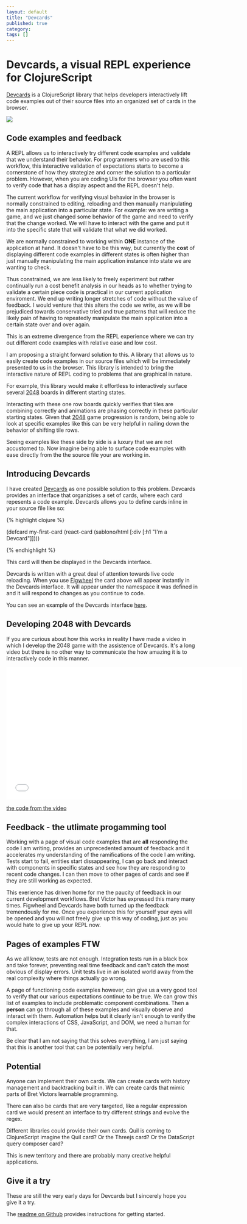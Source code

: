 ```yaml
---
layout: default
title: "Devcards"
published: true
category: 
tags: []
---
```


<link href="/resources/public/devcards/two-zero.css" rel="stylesheet" type="text/css">

# Devcards, a visual REPL experience for ClojureScript 

[Devcards][devcards] is a ClojureScript library that helps developers
interactively lift code examples out of their source files into an
organized set of cards in the browser.

<p>
<a href="https://github.com/bhauman/devcards">
<img class="img-responsive" src="https://s3.amazonaws.com/bhauman-blog-images/devcards-action-shot.png"/>
</a>
</p>

## Code examples and feedback

A REPL allows us to interactively try different code examples and
validate that we understand their behavior. For programmers who are
used to this workflow, this interactive validation of expectations
starts to become a cornerstone of how they strategize and corner the
solution to a particular problem. However, when you are coding UIs for
the browser you often want to verify code that has a display aspect
and the REPL doesn't help.

The current workflow for verifying visual behavior in the browser is
normally constrained to editing, reloading and then manually
manipulating the main application into a particular state. For
example: we are writing a game, and we just changed some behavior of
the game and need to verify that the change worked. We will have to
interact with the game and put it into the specific state that will
validate that what we did worked. 

We are normally constrained to working within **ONE** instance of the
application at hand. It doesn't have to be this way, but currently the
**cost** of displaying different code examples in different states is
often higher than just manually manipulating the main application
instance into state we are wanting to check.

Thus constrained, we are less likely to freely experiment but rather
continually run a cost benefit analysis in our heads as to whether
trying to validate a certain piece code is practical in our current
application enviroment. We end up writing longer stretches of code
without the value of feedback. I would venture that this alters the code
we write, as we will be prejudiced towards conservative tried and true
patterns that will reduce the likely pain of having to repeatedly
manipulate the main application into a certain state over and over
again.

This is an extreme divergence from the REPL experience where we can
try out different code examples with relative ease and low cost.

I am proposing a straight forward solution to this. A library that
allows us to easily create code examples in our source files which
will be immediately presented to us in the browser. This library is
intended to bring the interactive nature of REPL coding to problems
that are graphical in nature.

For example, this library would make it effortless to interactively
surface several [2048][2048] boards in different starting states.

<div class="panel panel-default devcard-panel devcard-padding devcard-padding-top">
  <div id="tz-board-1"></div>
</div>

<div class="panel panel-default devcard-panel devcard-padding devcard-padding-top">
<div id="tz-board-2"></div>
</div>

<div class="panel panel-default devcard-panel devcard-padding devcard-padding-top">
<div id="tz-board-3"></div>
</div>

Interacting with these one row boards quickly verifies that tiles are
combining correctly and animations are phasing correctly in these
particular starting states. Given that [2048][2048] game progression is
random, being able to look at specific examples like this can be very
helpful in nailing down the behavior of shifting tile rows. 

Seeing examples like these side by side is a luxury that we are not
accustomed to. Now imagine being able to surface code examples with
ease directly from the the source file your are working in.

## Introducing Devcards

I have created [Devcards][devcards] as one possible solution to this
problem. Devcards provides an interface that organizises a set of
cards, where each card repesents a code example. Devcards allows you
to define cards inline in your source file like so:

{% highlight clojure %}

(defcard my-first-card 
  (react-card (sablono/html [:div [:h1 "I'm a Devcard"]])))

{% endhighlight %}

This card will then be displayed in the Devcards interface. 

Devcards is written with a great deal of attention towards live code
reloading. When you use [Figwheel][figwheel] the card above will appear instantly
in the Devcards interface. It will appear under the namespace it was
defined in and it will respond to changes as you continue to code.

You can see an example of the Devcards interface [here](http://rigsomelight.com/devcards/).

## Developing 2048 with Devcards

If you are curious about how this works in reality I have made a video
in which I develop the 2048 game with the assistence of Devcards.
It's a long video but there is no other way to communicate the how
amazing it is to interactively code in this manner.

<iframe src="//player.vimeo.com/video/96664598?byline=0&amp;portrait=0" width="620" height="348" frameborder="0" webkitallowfullscreen mozallowfullscreen allowfullscreen></iframe>

[the code from the video](https://gist.github.com/bhauman/68f965573ba660715b35)

## Feedback - the utlimate progamming tool

Working with a page of visual code examples that are **all**
responding the code I am writing, provides an unprecedented amount of
feedback and it accelerates my understanding of the ramifications of
the code I am writing. Tests start to fail, entities start
dissappearing, I can go back and interact with components in specific
states and see how they are responding to recent code changes. I can
then move to other pages of cards and see if they are still working as
expected.

This exerience has driven home for me the paucity of feedback in our
current development workflows. Bret Victor has expressed this many
many times. Figwheel and Devcards have both turned up the feedback
tremendously for me. Once you experience this for yourself your eyes
will be opened and you will not freely give up this way of coding,
just as you would hate to give up your REPL now.

## Pages of examples FTW

As we all know, tests are not enough. Integration tests run in a black
box and take forever, preventing real time feedback and can't catch
the most obvious of display errors. Unit tests live in an isolated
world away from the real complexity where things actually go wrong.

A page of functioning code examples however, can give us a very good
tool to verify that our various expectations continue to be true. We
can grow this list of examples to include problematic component
combinations. Then a **person** can go through all of these examples
and visually observe and interact with them. Automation helps but it
clearly isn't enough to verify the complex interactions of CSS,
JavaScript, and DOM, we need a human for that.

Be clear that I am not saying that this solves everything, I am just
saying that this is another tool that can be potentially very helpful.

## Potential

Anyone can implement their own cards. We can create cards with history
management and backtracking built in. We can create cards that mimic
parts of Bret Victors learnable programming.

There can also be cards that are very targeted, like a regular
expression card we would present an interface to try different strings
and evolve the regex.

Different libraries could provide their own cards. Quil is coming to
ClojureScript imagine the Quil card? Or the Threejs card? Or the
DataScript query composer card?

This is new territory and there are probably many creative helpful
applications.

## Give it a try

These are still the very early days for Devcards but I sincerely hope
you give it a try.

The [readme on Github][devcards] provides instructions for getting started.

[devcards]: https://github.com/bhauman/devcards
[figwheel]: https://github.com/bhauman/lein-figwheel
[2048]: http://gabrielecirulli.github.io/2048/
[learnable programming]: http://worrydream.com/LearnableProgramming/


<script src="/resources/public/devcards/js/devcard-examples-prod.js"></script>

